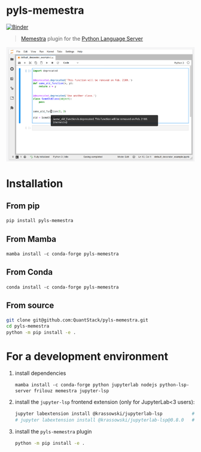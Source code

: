 # pyls-memestra

[![Binder](https://mybinder.org/badge_logo.svg)](https://mybinder.org/v2/gh/QuantStack/pyls-memestra/master?urlpath=/lab/tree/binder/default_decorator_example.ipynb)

> [Memestra](https://github.com/QuantStack/memestra/) plugin for the [Python Language Server](https://github.com/python-lsp/python-lsp-server)

![screenshot](./screenshot.png)

# Installation

## From pip

`pip install pyls-memestra`

## From Mamba

`mamba install -c conda-forge pyls-memestra`

## From Conda

`conda install -c conda-forge pyls-memestra`

## From source

```bash
git clone git@github.com:QuantStack/pyls-memestra.git
cd pyls-memestra
python -m pip install -e .
```

# For a development environment

1. install dependencies

    ```
    mamba install -c conda-forge python jupyterlab nodejs python-lsp-server frilouz memestra jupyter-lsp
    ```

2. install the `jupyter-lsp` frontend extension (only for JupyterLab<3 users):

    ```bash
    jupyter labextension install @krassowski/jupyterlab-lsp           # for JupyterLab 2.x
    # jupyter labextension install @krassowski/jupyterlab-lsp@0.8.0   # for JupyterLab 1.x
    ```

3. install the `pyls-memestra` plugin

    ```bash
    python -m pip install -e .
    ```

